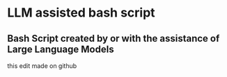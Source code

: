 # LLM assisted bash script
## Bash Script created by or with the assistance of Large Language Models

this edit   made on github

